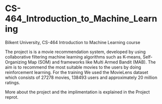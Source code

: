 # CS-464_Introduction_to_Machine_Learning
Bilkent University, CS-464 Introduction to Machine Learning course

The project is is a movie recommendation system, developed by using collaborative filtering machine learning algorithms such as K-means, Self-Organizing Map (SOM) and frameworks like Multi Armed Bandit (MAB). The aim is to recommend the most suitable movies to the users by doing reinforcement learning. For the training We used the MovieLens dataset which consists of 27278 movies, 138493 users and approximately 20 million ratings.

More about the project and the implimentation is explained in the Project reprot.


